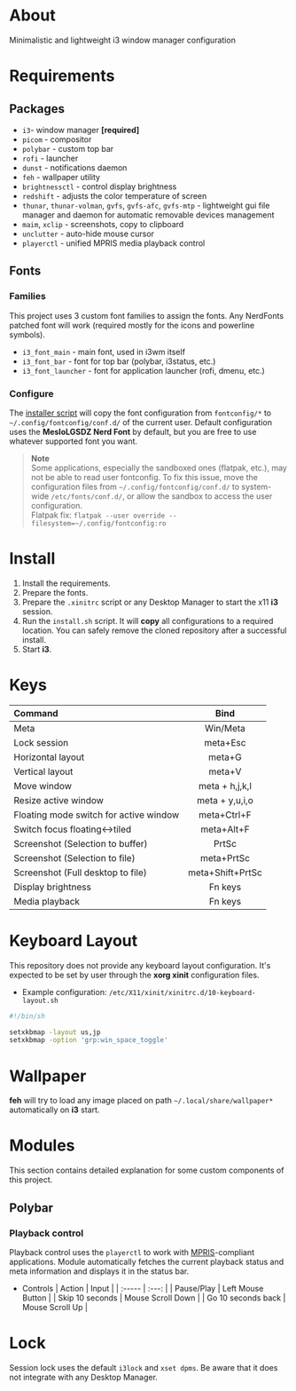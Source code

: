 # About
Minimalistic and lightweight i3 window manager configuration

# Requirements
## Packages
- `i3`- window manager **[required]**
- `picom` - compositor
- `polybar` - custom top bar
- `rofi` - launcher
- `dunst` - notifications daemon
- `feh` - wallpaper utility
- `brightnessctl` - control display brightness
- `redshift` - adjusts the color temperature of screen
- `thunar`, `thunar-volman`, `gvfs`, `gvfs-afc`, `gvfs-mtp` - lightweight gui file manager and daemon for automatic removable devices management
- `maim`, `xclip` - screenshots, copy to clipboard
- `unclutter` - auto-hide mouse cursor
- `playerctl` - unified MPRIS media playback control

## Fonts
### Families
This project uses 3 custom font families to assign the fonts. Any NerdFonts patched font will work (required mostly for the icons and powerline symbols).

- `i3_font_main` - main font, used in i3wm itself
- `i3_font_bar` - font for top bar (polybar, i3status, etc.)
- `i3_font_launcher` - font for application launcher (rofi, dmenu, etc.)

### Configure
The [installer script](./install.sh) will copy the font configuration from `fontconfig/*` to `~/.config/fontconfig/conf.d/` of the current user. Default configuration uses the **MesloLGSDZ Nerd Font** by default, but you are free to use whatever supported font you want.

> **Note**  
> Some applications, especially the sandboxed ones (flatpak, etc.), may not be able to read user fontconfig. To fix this issue, move the configuration files from `~/.config/fontconfig/conf.d/` to system-wide `/etc/fonts/conf.d/`, or allow the sandbox to access the user configuration.  
> Flatpak fix: `flatpak --user override --filesystem=~/.config/fontconfig:ro`

# Install
1. Install the requirements.
2. Prepare the fonts.
3. Prepare the `.xinitrc` script or any Desktop Manager to start the x11 **i3** session.
4. Run the `install.sh` script. It will **copy** all configurations to a required location. You can safely remove the cloned repository after a successful install.
5. Start **i3**.

# Keys
| Command | Bind |
| :------ | :--: |
| Meta | Win/Meta |
| Lock session | meta+Esc |
| Horizontal layout | meta+G |
| Vertical layout | meta+V |
| Move window | meta + h,j,k,l |
| Resize active window | meta + y,u,i,o |
| Floating mode switch for active window | meta+Ctrl+F |
| Switch focus floating<->tiled | meta+Alt+F |
| Screenshot (Selection to buffer) | PrtSc |
| Screenshot (Selection to file) | meta+PrtSc |
| Screenshot (Full desktop to file) | meta+Shift+PrtSc |
| Display brightness | Fn keys |
| Media playback | Fn keys |

# Keyboard Layout
This repository does not provide any keyboard layout configuration. It's expected to be set by user through the **xorg xinit** configuration files.

- Example configuration:
  `/etc/X11/xinit/xinitrc.d/10-keyboard-layout.sh`
```sh
#!/bin/sh

setxkbmap -layout us,jp
setxkbmap -option 'grp:win_space_toggle'
```

# Wallpaper
**feh** will try to load any image placed on path `~/.local/share/wallpaper*` automatically on **i3** start.

# Modules
This section contains detailed explanation for some custom components of this project.

## Polybar
### Playback control
Playback control uses the `playerctl` to work with [MPRIS](https://wiki.archlinux.org/title/MPRIS)-compliant applications. Module automatically fetches the current playback status and meta information and displays it in the status bar.

- Controls
| Action | Input |
| :----- | :---: |
| Pause/Play | Left Mouse Button |
| Skip 10 seconds | Mouse Scroll Down |
| Go 10 seconds back | Mouse Scroll Up |

# Lock
Session lock uses the default `i3lock` and `xset dpms`. Be aware that it does not integrate with any Desktop Manager.
